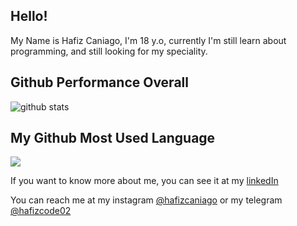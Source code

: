 ## Hello!

My Name is Hafiz Caniago, I'm 18 y.o, currently I'm still learn about programming, and still looking for my speciality.

## Github Performance Overall

![github stats](https://github-readme-stats.vercel.app/api?username=hafizcode02&show_icons=true)

## My Github Most Used Language

<img src="https://github-readme-stats.vercel.app/api/top-langs/?username=hafizcode02&theme=vue">

If you want to know more about me, you can see it at my [linkedIn](https://www.linkedin.com/in/hafiz-caniago/)

You can reach me at my instagram [@hafizcaniago](https://instagram.com/hafizcaniago) or my telegram [@hafizcode02](https://t.me/hafizcode02)



